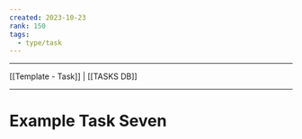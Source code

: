 ```yaml
---
created: 2023-10-23
rank: 150
tags:
  - type/task
---
```

---

[[Template - Task]] | [[TASKS DB]]

---
# Example Task Seven

